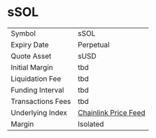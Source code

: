# sSOL

|                   |                                                                                                            |
| ----------------- | ---------------------------------------------------------------------------------------------------------- |
| Symbol            | sSOL                                                                                                       |
| Expiry Date       | Perpetual                                                                                                  |
| Quote Asset       | sUSD                                                                                                       |
| Initial Margin    | tbd                                                                                                        |
| Liquidation Fee   | tbd                                                                                                        |
| Funding Interval  | tbd                                                                                                        |
| Transactions Fees | tbd                                                                                                        |
| Underlying Index  | [Chainlink Price Feed](https://optimistic.etherscan.io/address/0xC663315f7aF904fbbB0F785c32046dFA03e85270) |
| Margin            | Isolated                                                                                                   |

